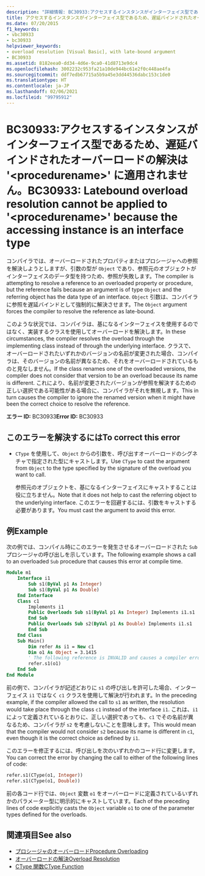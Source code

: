 ```yaml
---
description: "詳細情報: BC30933:アクセスするインスタンスがインターフェイス型であるため、遅延バインドされたオーバーロードの解決は '<procedurename>' に適用されません。"
title: アクセスするインスタンスがインターフェイス型であるため、遅延バインドされたオーバーロードの解決は '<procedurename>' に適用されません。
ms.date: 07/20/2015
f1_keywords:
- vbc30933
- bc30933
helpviewer_keywords:
- overload resolution [Visual Basic], with late-bound argument
- BC30933
ms.assetid: 8182eea0-dd34-4d6e-9ca0-41d8713e9dc4
ms.openlocfilehash: 3002232c953fa21a10de944bc61e2f0c448ae4fa
ms.sourcegitcommit: ddf7edb67715a5b9a45e3dd44536dabc153c1de0
ms.translationtype: HT
ms.contentlocale: ja-JP
ms.lasthandoff: 02/06/2021
ms.locfileid: "99795912"
---
```

# <a name="bc30933-latebound-overload-resolution-cannot-be-applied-to-procedurename-because-the-accessing-instance-is-an-interface-type"></a><span data-ttu-id="7154a-103">BC30933:アクセスするインスタンスがインターフェイス型であるため、遅延バインドされたオーバーロードの解決は '\<procedurename>' に適用されません。</span><span class="sxs-lookup"><span data-stu-id="7154a-103">BC30933: Latebound overload resolution cannot be applied to '\<procedurename>' because the accessing instance is an interface type</span></span>

<span data-ttu-id="7154a-104">コンパイラでは、オーバーロードされたプロパティまたはプロシージャへの参照を解決しようとしますが、引数の型が `Object` であり、参照元のオブジェクトがインターフェイスのデータ型を持つため、参照が失敗します。</span><span class="sxs-lookup"><span data-stu-id="7154a-104">The compiler is attempting to resolve a reference to an overloaded property or procedure, but the reference fails because an argument is of type `Object` and the referring object has the data type of an interface.</span></span> <span data-ttu-id="7154a-105">`Object` 引数は、コンパイラに参照を遅延バインドとして強制的に解決させます。</span><span class="sxs-lookup"><span data-stu-id="7154a-105">The `Object` argument forces the compiler to resolve the reference as late-bound.</span></span>

<span data-ttu-id="7154a-106">このような状況では、コンパイラは、基になるインターフェイスを使用するのではなく、実装するクラスを使用してオーバーロードを解決します。</span><span class="sxs-lookup"><span data-stu-id="7154a-106">In these circumstances, the compiler resolves the overload through the implementing class instead of through the underlying interface.</span></span> <span data-ttu-id="7154a-107">クラスで、オーバーロードされたいずれかのバージョンの名前が変更された場合、コンパイラは、そのバージョンの名前が異なるため、それをオーバーロードされているものと見なしません。</span><span class="sxs-lookup"><span data-stu-id="7154a-107">If the class renames one of the overloaded versions, the compiler does not consider that version to be an overload because its name is different.</span></span> <span data-ttu-id="7154a-108">これにより、名前が変更されたバージョンが参照を解決するための正しい選択である可能性がある場合に、コンパイラがそれを無視します。</span><span class="sxs-lookup"><span data-stu-id="7154a-108">This in turn causes the compiler to ignore the renamed version when it might have been the correct choice to resolve the reference.</span></span>

<span data-ttu-id="7154a-109">**エラー ID:** BC30933</span><span class="sxs-lookup"><span data-stu-id="7154a-109">**Error ID:** BC30933</span></span>

## <a name="to-correct-this-error"></a><span data-ttu-id="7154a-110">このエラーを解決するには</span><span class="sxs-lookup"><span data-stu-id="7154a-110">To correct this error</span></span>

- <span data-ttu-id="7154a-111">`CType` を使用して、`Object` からの引数を、呼び出すオーバーロードのシグネチャで指定された型にキャストします。</span><span class="sxs-lookup"><span data-stu-id="7154a-111">Use `CType` to cast the argument from `Object` to the type specified by the signature of the overload you want to call.</span></span>

  <span data-ttu-id="7154a-112">参照元のオブジェクトを、基になるインターフェイスにキャストすることは役に立ちません。</span><span class="sxs-lookup"><span data-stu-id="7154a-112">Note that it does not help to cast the referring object to the underlying interface.</span></span> <span data-ttu-id="7154a-113">このエラーを回避するには、引数をキャストする必要があります。</span><span class="sxs-lookup"><span data-stu-id="7154a-113">You must cast the argument to avoid this error.</span></span>

## <a name="example"></a><span data-ttu-id="7154a-114">例</span><span class="sxs-lookup"><span data-stu-id="7154a-114">Example</span></span>

<span data-ttu-id="7154a-115">次の例では、コンパイル時にこのエラーを発生させるオーバーロードされた `Sub` プロシージャの呼び出しを示しています。</span><span class="sxs-lookup"><span data-stu-id="7154a-115">The following example shows a call to an overloaded `Sub` procedure that causes this error at compile time.</span></span>

```vb
Module m1
    Interface i1
        Sub s1(ByVal p1 As Integer)
        Sub s1(ByVal p1 As Double)
    End Interface
    Class c1
        Implements i1
        Public Overloads Sub s1(ByVal p1 As Integer) Implements i1.s1
        End Sub
        Public Overloads Sub s2(ByVal p1 As Double) Implements i1.s1
        End Sub
    End Class
    Sub Main()
        Dim refer As i1 = New c1
        Dim o1 As Object = 3.1415
        ' The following reference is INVALID and causes a compiler error.
        refer.s1(o1)
    End Sub
End Module
```

<span data-ttu-id="7154a-116">前の例で、コンパイラが記述どおりに `s1` の呼び出しを許可した場合、インターフェイス `i1` ではなく `c1` クラスを使用して解決が行われます。</span><span class="sxs-lookup"><span data-stu-id="7154a-116">In the preceding example, if the compiler allowed the call to `s1` as written, the resolution would take place through the class `c1` instead of the interface `i1`.</span></span> <span data-ttu-id="7154a-117">これは、`i1` によって定義されているとおりに、正しい選択であっても、`c1` でその名前が異なるため、コンパイラが `s2` を考慮しないことを意味します。</span><span class="sxs-lookup"><span data-stu-id="7154a-117">This would mean that the compiler would not consider `s2` because its name is different in `c1`, even though it is the correct choice as defined by `i1`.</span></span>

<span data-ttu-id="7154a-118">このエラーを修正するには、呼び出しを次のいずれかのコード行に変更します。</span><span class="sxs-lookup"><span data-stu-id="7154a-118">You can correct the error by changing the call to either of the following lines of code:</span></span>

```vb
refer.s1(CType(o1, Integer))
refer.s1(CType(o1, Double))
```

<span data-ttu-id="7154a-119">前の各コード行では、`Object` 変数 `o1` をオーバーロードに定義されているいずれかのパラメーター型に明示的にキャストしています。</span><span class="sxs-lookup"><span data-stu-id="7154a-119">Each of the preceding lines of code explicitly casts the `Object` variable `o1` to one of the parameter types defined for the overloads.</span></span>

## <a name="see-also"></a><span data-ttu-id="7154a-120">関連項目</span><span class="sxs-lookup"><span data-stu-id="7154a-120">See also</span></span>

- [<span data-ttu-id="7154a-121">プロシージャのオーバーロード</span><span class="sxs-lookup"><span data-stu-id="7154a-121">Procedure Overloading</span></span>](../../programming-guide/language-features/procedures/procedure-overloading.md)
- [<span data-ttu-id="7154a-122">オーバーロードの解決</span><span class="sxs-lookup"><span data-stu-id="7154a-122">Overload Resolution</span></span>](../../programming-guide/language-features/procedures/overload-resolution.md)
- [<span data-ttu-id="7154a-123">CType 関数</span><span class="sxs-lookup"><span data-stu-id="7154a-123">CType Function</span></span>](../functions/ctype-function.md)
